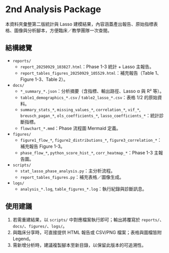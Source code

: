 # 2nd Analysis Package

本資料夾彙整第二版統計與 Lasso 建模結果，內容涵蓋產出報告、原始指標表格、圖像與分析腳本，方便臨床／教學團隊一次查閱。

## 結構總覽
- `reports/`
  - `report_20250929_103827.html`：Phase 1-3 統計 + Lasso 主報告。
  - `report_tables_figures_20250929_105529.html`：補充報告（Table 1、Figure 1-3、Table 2）。
- `docs/`
  - `*_summary_*.json`：分析摘要（含指標、輸出路徑、Lasso α 與 R² 等）。
  - `table1_demographics_*.csv` / `table2_lasso_*.csv`：表格 1/2 的原始資料。
  - `summary_stats_*`, `missing_values_*`, `correlation_*`, `vif_*`, `breusch_pagan_*`, `ols_coefficients_*`, `lasso_coefficients_*`：統計診斷指標。
  - `flowchart_*.mmd`：Phase 流程圖 Mermaid 定義。
- `figures/`
  - `figure1_flow_*`, `figure2_distributions_*`, `figure3_correlation_*`：補充報告 Figure 1-3。
  - `phase_flow_*`, `python_score_hist_*`, `corr_heatmap_*`：Phase 1-3 主報告圖。
- `scripts/`
  - `stat_lasso_phase_analysis.py`：主分析流程。
  - `report_tables_figures.py`：補充表格／圖像生成。
- `logs/`
  - `analysis_*.log`, `table_figures_*.log`：執行紀錄與診斷訊息。

## 使用建議
1. 若需重建結果，以 `scripts/` 中對應檔案執行即可；輸出將覆寫於 `reports/`、`docs/`、`figures/`、`logs/`。
2. 與臨床分享時，可直接提供 HTML 報告或 CSV/PNG 檔案；表格與圖檔皆附 Legend。
3. 需新增分析時，建議複製腳本至新目錄，以保留此版本的可追溯性。
